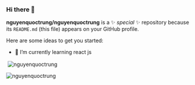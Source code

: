 ### Hi there 👋


**nguyenquoctrung/nguyenquoctrung** is a ✨ _special_ ✨ repository because its `README.md` (this file) appears on your GitHub profile.

Here are some ideas to get you started:

- 🌱 I’m currently learning react js

<p>&nbsp;<img align="center" src="https://github-readme-stats.vercel.app/api?username=nguyenquoctrung&show_icons=true&locale=en" alt="nguyenquoctrung" /></p>

<p><img align="center" src="https://github-readme-streak-stats.herokuapp.com/?user=nguyenquoctrung" alt="nguyenquoctrung" /></p>
